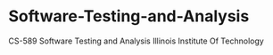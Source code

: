 # Software-Testing-and-Analysis
CS-589 Software Testing and Analysis Illinois Institute Of Technology
